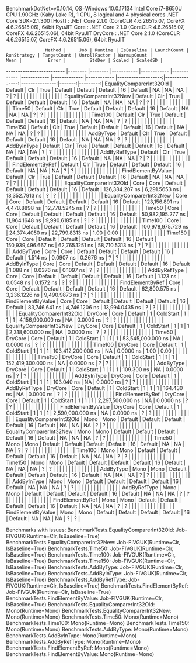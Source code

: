 
BenchmarkDotNet=v0.10.14, OS=Windows 10.0.17134
Intel Core i7-8650U CPU 1.90GHz (Kaby Lake R), 1 CPU, 8 logical and 4 physical cores
.NET Core SDK=2.1.300
  [Host]  : .NET Core 2.1.0 (CoreCLR 4.6.26515.07, CoreFX 4.6.26515.06), 64bit RyuJIT
  Core    : .NET Core 2.1.0 (CoreCLR 4.6.26515.07, CoreFX 4.6.26515.06), 64bit RyuJIT
  DryCore : .NET Core 2.1.0 (CoreCLR 4.6.26515.07, CoreFX 4.6.26515.06), 64bit RyuJIT


                   Method |     Job | Runtime | IsBaseline | LaunchCount | RunStrategy | TargetCount | UnrollFactor | WarmupCount |               Mean |          Error |         StdDev | Scaled | ScaledSD |
------------------------- |-------- |-------- |----------- |------------ |------------ |------------ |------------- |------------ |-------------------:|---------------:|---------------:|-------:|---------:|
 EqualityComparerInt32Old | Default |     Clr |       True |     Default |     Default |     Default |           16 |     Default |                 NA |             NA |             NA |      ? |        ? |
                          |         |         |            |             |             |             |              |             |                    |                |                |        |          |
 EqualityComparerInt32New | Default |     Clr |       True |     Default |     Default |     Default |           16 |     Default |                 NA |             NA |             NA |      ? |        ? |
                          |         |         |            |             |             |             |              |             |                    |                |                |        |          |
                   Time50 | Default |     Clr |       True |     Default |     Default |     Default |           16 |     Default |                 NA |             NA |             NA |      ? |        ? |
                          |         |         |            |             |             |             |              |             |                    |                |                |        |          |
                  Time100 | Default |     Clr |       True |     Default |     Default |     Default |           16 |     Default |                 NA |             NA |             NA |      ? |        ? |
                          |         |         |            |             |             |             |              |             |                    |                |                |        |          |
                  Time150 | Default |     Clr |       True |     Default |     Default |     Default |           16 |     Default |                 NA |             NA |             NA |      ? |        ? |
                          |         |         |            |             |             |             |              |             |                    |                |                |        |          |
                AddByType | Default |     Clr |       True |     Default |     Default |     Default |           16 |     Default |                 NA |             NA |             NA |      ? |        ? |
                          |         |         |            |             |             |             |              |             |                    |                |                |        |          |
              AddByInType | Default |     Clr |       True |     Default |     Default |     Default |           16 |     Default |                 NA |             NA |             NA |      ? |        ? |
                          |         |         |            |             |             |             |              |             |                    |                |                |        |          |
             AddByRefType | Default |     Clr |       True |     Default |     Default |     Default |           16 |     Default |                 NA |             NA |             NA |      ? |        ? |
                          |         |         |            |             |             |             |              |             |                    |                |                |        |          |
         FindElementByRef | Default |     Clr |       True |     Default |     Default |     Default |           16 |     Default |                 NA |             NA |             NA |      ? |        ? |
                          |         |         |            |             |             |             |              |             |                    |                |                |        |          |
       FindElementByValue | Default |     Clr |       True |     Default |     Default |     Default |           16 |     Default |                 NA |             NA |             NA |      ? |        ? |
                          |         |         |            |             |             |             |              |             |                    |                |                |        |          |
 EqualityComparerInt32Old |    Core |    Core |    Default |     Default |     Default |     Default |           16 |     Default |     126,384.207 ns |  6,291.5653 ns | 18,352.7913 ns |      ? |        ? |
                          |         |         |            |             |             |             |              |             |                    |                |                |        |          |
 EqualityComparerInt32New |    Core |    Core |    Default |     Default |     Default |     Default |           16 |     Default |     123,156.891 ns |  4,478.8898 ns | 12,778.5245 ns |      ? |        ? |
                          |         |         |            |             |             |             |              |             |                    |                |                |        |          |
                   Time50 |    Core |    Core |    Default |     Default |     Default |     Default |           16 |     Default |  50,982,195.277 ns | 11,964.1648 ns |  9,990.6185 ns |      ? |        ? |
                          |         |         |            |             |             |             |              |             |                    |                |                |        |          |
                  Time100 |    Core |    Core |    Default |     Default |     Default |     Default |           16 |     Default | 100,978,975.729 ns | 24,374.4050 ns | 22,799.8313 ns |   1.00 |     0.00 |
                          |         |         |            |             |             |             |              |             |                    |                |                |        |          |
                  Time150 |    Core |    Core |    Default |     Default |     Default |     Default |           16 |     Default | 150,939,496.667 ns | 62,765.1251 ns | 58,710.5313 ns |      ? |        ? |
                          |         |         |            |             |             |             |              |             |                    |                |                |        |          |
                AddByType |    Core |    Core |    Default |     Default |     Default |     Default |           16 |     Default |           1.514 ns |      0.0907 ns |      0.2676 ns |      ? |        ? |
                          |         |         |            |             |             |             |              |             |                    |                |                |        |          |
              AddByInType |    Core |    Core |    Default |     Default |     Default |     Default |           16 |     Default |           1.088 ns |      0.0376 ns |      0.1097 ns |      ? |        ? |
                          |         |         |            |             |             |             |              |             |                    |                |                |        |          |
             AddByRefType |    Core |    Core |    Default |     Default |     Default |     Default |           16 |     Default |           1.123 ns |      0.0548 ns |      0.1572 ns |      ? |        ? |
                          |         |         |            |             |             |             |              |             |                    |                |                |        |          |
         FindElementByRef |    Core |    Core |    Default |     Default |     Default |     Default |           16 |     Default |      62,800.575 ns |  3,236.1226 ns |  9,490.9873 ns |      ? |        ? |
                          |         |         |            |             |             |             |              |             |                    |                |                |        |          |
       FindElementByValue |    Core |    Core |    Default |     Default |     Default |     Default |           16 |     Default |      83,746.641 ns |  4,746.1206 ns | 13,994.0435 ns |      ? |        ? |
                          |         |         |            |             |             |             |              |             |                    |                |                |        |          |
 EqualityComparerInt32Old | DryCore |    Core |    Default |           1 |   ColdStart |           1 |            1 |           1 |   4,156,900.000 ns |             NA |      0.0000 ns |      ? |        ? |
                          |         |         |            |             |             |             |              |             |                    |                |                |        |          |
 EqualityComparerInt32New | DryCore |    Core |    Default |           1 |   ColdStart |           1 |            1 |           1 |   2,318,600.000 ns |             NA |      0.0000 ns |      ? |        ? |
                          |         |         |            |             |             |             |              |             |                    |                |                |        |          |
                   Time50 | DryCore |    Core |    Default |           1 |   ColdStart |           1 |            1 |           1 |  53,545,000.000 ns |             NA |      0.0000 ns |      ? |        ? |
                          |         |         |            |             |             |             |              |             |                    |                |                |        |          |
                  Time100 | DryCore |    Core |    Default |           1 |   ColdStart |           1 |            1 |           1 | 103,412,200.000 ns |             NA |      0.0000 ns |   1.00 |     0.00 |
                          |         |         |            |             |             |             |              |             |                    |                |                |        |          |
                  Time150 | DryCore |    Core |    Default |           1 |   ColdStart |           1 |            1 |           1 | 152,419,300.000 ns |             NA |      0.0000 ns |      ? |        ? |
                          |         |         |            |             |             |             |              |             |                    |                |                |        |          |
                AddByType | DryCore |    Core |    Default |           1 |   ColdStart |           1 |            1 |           1 |         109.300 ns |             NA |      0.0000 ns |      ? |        ? |
                          |         |         |            |             |             |             |              |             |                    |                |                |        |          |
              AddByInType | DryCore |    Core |    Default |           1 |   ColdStart |           1 |            1 |           1 |         103.040 ns |             NA |      0.0000 ns |      ? |        ? |
                          |         |         |            |             |             |             |              |             |                    |                |                |        |          |
             AddByRefType | DryCore |    Core |    Default |           1 |   ColdStart |           1 |            1 |           1 |         164.430 ns |             NA |      0.0000 ns |      ? |        ? |
                          |         |         |            |             |             |             |              |             |                    |                |                |        |          |
         FindElementByRef | DryCore |    Core |    Default |           1 |   ColdStart |           1 |            1 |           1 |   2,297,500.000 ns |             NA |      0.0000 ns |      ? |        ? |
                          |         |         |            |             |             |             |              |             |                    |                |                |        |          |
       FindElementByValue | DryCore |    Core |    Default |           1 |   ColdStart |           1 |            1 |           1 |   2,590,000.000 ns |             NA |      0.0000 ns |      ? |        ? |
                          |         |         |            |             |             |             |              |             |                    |                |                |        |          |
 EqualityComparerInt32Old |    Mono |    Mono |    Default |     Default |     Default |     Default |           16 |     Default |                 NA |             NA |             NA |      ? |        ? |
                          |         |         |            |             |             |             |              |             |                    |                |                |        |          |
 EqualityComparerInt32New |    Mono |    Mono |    Default |     Default |     Default |     Default |           16 |     Default |                 NA |             NA |             NA |      ? |        ? |
                          |         |         |            |             |             |             |              |             |                    |                |                |        |          |
                   Time50 |    Mono |    Mono |    Default |     Default |     Default |     Default |           16 |     Default |                 NA |             NA |             NA |      ? |        ? |
                          |         |         |            |             |             |             |              |             |                    |                |                |        |          |
                  Time100 |    Mono |    Mono |    Default |     Default |     Default |     Default |           16 |     Default |                 NA |             NA |             NA |      ? |        ? |
                          |         |         |            |             |             |             |              |             |                    |                |                |        |          |
                  Time150 |    Mono |    Mono |    Default |     Default |     Default |     Default |           16 |     Default |                 NA |             NA |             NA |      ? |        ? |
                          |         |         |            |             |             |             |              |             |                    |                |                |        |          |
                AddByType |    Mono |    Mono |    Default |     Default |     Default |     Default |           16 |     Default |                 NA |             NA |             NA |      ? |        ? |
                          |         |         |            |             |             |             |              |             |                    |                |                |        |          |
              AddByInType |    Mono |    Mono |    Default |     Default |     Default |     Default |           16 |     Default |                 NA |             NA |             NA |      ? |        ? |
                          |         |         |            |             |             |             |              |             |                    |                |                |        |          |
             AddByRefType |    Mono |    Mono |    Default |     Default |     Default |     Default |           16 |     Default |                 NA |             NA |             NA |      ? |        ? |
                          |         |         |            |             |             |             |              |             |                    |                |                |        |          |
         FindElementByRef |    Mono |    Mono |    Default |     Default |     Default |     Default |           16 |     Default |                 NA |             NA |             NA |      ? |        ? |
                          |         |         |            |             |             |             |              |             |                    |                |                |        |          |
       FindElementByValue |    Mono |    Mono |    Default |     Default |     Default |     Default |           16 |     Default |                 NA |             NA |             NA |      ? |        ? |

Benchmarks with issues:
  BenchmarkTests.EqualityComparerInt32Old: Job-FIVGUK(Runtime=Clr, IsBaseline=True)
  BenchmarkTests.EqualityComparerInt32New: Job-FIVGUK(Runtime=Clr, IsBaseline=True)
  BenchmarkTests.Time50: Job-FIVGUK(Runtime=Clr, IsBaseline=True)
  BenchmarkTests.Time100: Job-FIVGUK(Runtime=Clr, IsBaseline=True)
  BenchmarkTests.Time150: Job-FIVGUK(Runtime=Clr, IsBaseline=True)
  BenchmarkTests.AddByType: Job-FIVGUK(Runtime=Clr, IsBaseline=True)
  BenchmarkTests.AddByInType: Job-FIVGUK(Runtime=Clr, IsBaseline=True)
  BenchmarkTests.AddByRefType: Job-FIVGUK(Runtime=Clr, IsBaseline=True)
  BenchmarkTests.FindElementByRef: Job-FIVGUK(Runtime=Clr, IsBaseline=True)
  BenchmarkTests.FindElementByValue: Job-FIVGUK(Runtime=Clr, IsBaseline=True)
  BenchmarkTests.EqualityComparerInt32Old: Mono(Runtime=Mono)
  BenchmarkTests.EqualityComparerInt32New: Mono(Runtime=Mono)
  BenchmarkTests.Time50: Mono(Runtime=Mono)
  BenchmarkTests.Time100: Mono(Runtime=Mono)
  BenchmarkTests.Time150: Mono(Runtime=Mono)
  BenchmarkTests.AddByType: Mono(Runtime=Mono)
  BenchmarkTests.AddByInType: Mono(Runtime=Mono)
  BenchmarkTests.AddByRefType: Mono(Runtime=Mono)
  BenchmarkTests.FindElementByRef: Mono(Runtime=Mono)
  BenchmarkTests.FindElementByValue: Mono(Runtime=Mono)
